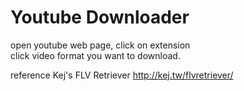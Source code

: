 # Youtube Downloader

open youtube web page, click on extension  
click video format you want to download.

reference Kej's FLV Retriever
http://kej.tw/flvretriever/

